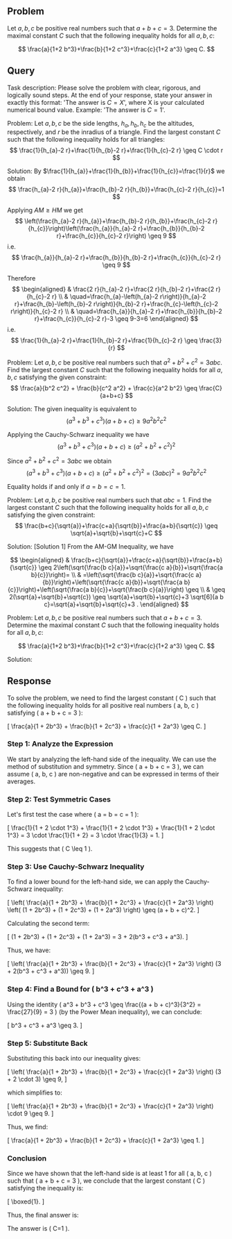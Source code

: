 ## Problem

Let $a, b, c$ be positive real numbers such that $a+b+c=3$. Determine the maximal constant $C$ such that the following inequality holds for all $a, b, c$:

$$
\frac{a}{1+2 b^3}+\frac{b}{1+2 c^3}+\frac{c}{1+2 a^3} \geq C.
$$

## Query

Task description: Please solve the problem with clear, rigorous, and logically sound steps. At the end of your response, state your answer in exactly this format: 'The answer is $C=X$', where X is your calculated numerical bound value. Example: 'The answer is $C=1$'.



Problem: Let $a, b, c$ be the side lengths, $h_{a}, h_{b}, h_{c}$ be the altitudes, respectively, and $r$ be the inradius of a triangle. Find the largest constant $C$ such that the following inequality holds for all triangles:
$$
\frac{1}{h_{a}-2 r}+\frac{1}{h_{b}-2 r}+\frac{1}{h_{c}-2 r} \geq C \cdot r
$$

Solution: By $\frac{1}{h_{a}}+\frac{1}{h_{b}}+\frac{1}{h_{c}}=\frac{1}{r}$ we obtain
$$
\frac{h_{a}-2 r}{h_{a}}+\frac{h_{b}-2 r}{h_{b}}+\frac{h_{c}-2 r}{h_{c}}=1
$$

Applying $A M \geq H M$ we get
$$
\left(\frac{h_{a}-2 r}{h_{a}}+\frac{h_{b}-2 r}{h_{b}}+\frac{h_{c}-2 r}{h_{c}}\right)\left(\frac{h_{a}}{h_{a}-2 r}+\frac{h_{b}}{h_{b}-2 r}+\frac{h_{c}}{h_{c}-2 r}\right) \geq 9
$$
i.e.
$$
\frac{h_{a}}{h_{a}-2 r}+\frac{h_{b}}{h_{b}-2 r}+\frac{h_{c}}{h_{c}-2 r} \geq 9
$$

Therefore
$$
\begin{aligned}
& \frac{2 r}{h_{a}-2 r}+\frac{2 r}{h_{b}-2 r}+\frac{2 r}{h_{c}-2 r} \\
& \quad=\frac{h_{a}-\left(h_{a}-2 r\right)}{h_{a}-2 r}+\frac{h_{b}-\left(h_{b}-2 r\right)}{h_{b}-2 r}+\frac{h_{c}-\left(h_{c}-2 r\right)}{h_{c}-2 r} \\
& \quad=\frac{h_{a}}{h_{a}-2 r}+\frac{h_{b}}{h_{b}-2 r}+\frac{h_{c}}{h_{c}-2 r}-3 \geq 9-3=6
\end{aligned}
$$
i.e.
$$
\frac{1}{h_{a}-2 r}+\frac{1}{h_{b}-2 r}+\frac{1}{h_{c}-2 r} \geq \frac{3}{r}
$$



Problem: Let $a, b, c$ be positive real numbers such that $a^2 + b^2 + c^2 = 3abc$. Find the largest constant $C$ such that the following inequality holds for all $a, b, c$ satisfying the given constraint:
$$
\frac{a}{b^2 c^2} + \frac{b}{c^2 a^2} + \frac{c}{a^2 b^2} \geq \frac{C}{a+b+c}
$$

Solution: The given inequality is equivalent to
$$
\left(a^{3}+b^{3}+c^{3}\right)(a+b+c) \geq 9 a^{2} b^{2} c^{2}
$$

Applying the Cauchy-Schwarz inequality we have
$$
\left(a^{3}+b^{3}+c^{3}\right)(a+b+c) \geq\left(a^{2}+b^{2}+c^{2}\right)^{2}
$$

Since $a^{2}+b^{2}+c^{2}=3 a b c$ we obtain
$$
\left(a^{3}+b^{3}+c^{3}\right)(a+b+c) \geq\left(a^{2}+b^{2}+c^{2}\right)^{2}=(3 a b c)^{2}=9 a^{2} b^{2} c^{2}
$$

Equality holds if and only if $a=b=c=1$.



Problem: Let $a, b, c$ be positive real numbers such that $a b c = 1$. Find the largest constant $C$ such that the following inequality holds for all $a, b, c$ satisfying the given constraint:
$$
\frac{b+c}{\sqrt{a}}+\frac{c+a}{\sqrt{b}}+\frac{a+b}{\sqrt{c}} \geq \sqrt{a}+\sqrt{b}+\sqrt{c}+C
$$

Solution: [Solution 1]
From the AM-GM Inequality, we have

$$
\begin{aligned}
& \frac{b+c}{\sqrt{a}}+\frac{c+a}{\sqrt{b}}+\frac{a+b}{\sqrt{c}} \geq 2\left(\sqrt{\frac{b c}{a}}+\sqrt{\frac{c a}{b}}+\sqrt{\frac{a b}{c}}\right)= \\
& =\left(\sqrt{\frac{b c}{a}}+\sqrt{\frac{c a}{b}}\right)+\left(\sqrt{\frac{c a}{b}}+\sqrt{\frac{a b}{c}}\right)+\left(\sqrt{\frac{a b}{c}}+\sqrt{\frac{b c}{a}}\right) \geq \\
& \geq 2(\sqrt{a}+\sqrt{b}+\sqrt{c}) \geq \sqrt{a}+\sqrt{b}+\sqrt{c}+3 \sqrt[6]{a b c}=\sqrt{a}+\sqrt{b}+\sqrt{c}+3 .
\end{aligned}
$$

Problem: Let $a, b, c$ be positive real numbers such that $a+b+c=3$. Determine the maximal constant $C$ such that the following inequality holds for all $a, b, c$:

$$
\frac{a}{1+2 b^3}+\frac{b}{1+2 c^3}+\frac{c}{1+2 a^3} \geq C.
$$

Solution:

## Response

To solve the problem, we need to find the largest constant \( C \) such that the following inequality holds for all positive real numbers \( a, b, c \) satisfying \( a + b + c = 3 \):

\[
\frac{a}{1 + 2b^3} + \frac{b}{1 + 2c^3} + \frac{c}{1 + 2a^3} \geq C.
\]

### Step 1: Analyze the Expression

We start by analyzing the left-hand side of the inequality. We can use the method of substitution and symmetry. Since \( a + b + c = 3 \), we can assume \( a, b, c \) are non-negative and can be expressed in terms of their averages.

### Step 2: Test Symmetric Cases

Let's first test the case where \( a = b = c = 1 \):

\[
\frac{1}{1 + 2 \cdot 1^3} + \frac{1}{1 + 2 \cdot 1^3} + \frac{1}{1 + 2 \cdot 1^3} = 3 \cdot \frac{1}{1 + 2} = 3 \cdot \frac{1}{3} = 1.
\]

This suggests that \( C \leq 1 \).

### Step 3: Use Cauchy-Schwarz Inequality

To find a lower bound for the left-hand side, we can apply the Cauchy-Schwarz inequality:

\[
\left( \frac{a}{1 + 2b^3} + \frac{b}{1 + 2c^3} + \frac{c}{1 + 2a^3} \right) \left( (1 + 2b^3) + (1 + 2c^3) + (1 + 2a^3) \right) \geq (a + b + c)^2.
\]

Calculating the second term:

\[
(1 + 2b^3) + (1 + 2c^3) + (1 + 2a^3) = 3 + 2(b^3 + c^3 + a^3).
\]

Thus, we have:

\[
\left( \frac{a}{1 + 2b^3} + \frac{b}{1 + 2c^3} + \frac{c}{1 + 2a^3} \right) (3 + 2(b^3 + c^3 + a^3)) \geq 9.
\]

### Step 4: Find a Bound for \( b^3 + c^3 + a^3 \)

Using the identity \( a^3 + b^3 + c^3 \geq \frac{(a + b + c)^3}{3^2} = \frac{27}{9} = 3 \) (by the Power Mean inequality), we can conclude:

\[
b^3 + c^3 + a^3 \geq 3.
\]

### Step 5: Substitute Back

Substituting this back into our inequality gives:

\[
\left( \frac{a}{1 + 2b^3} + \frac{b}{1 + 2c^3} + \frac{c}{1 + 2a^3} \right) (3 + 2 \cdot 3) \geq 9,
\]

which simplifies to:

\[
\left( \frac{a}{1 + 2b^3} + \frac{b}{1 + 2c^3} + \frac{c}{1 + 2a^3} \right) \cdot 9 \geq 9.
\]

Thus, we find:

\[
\frac{a}{1 + 2b^3} + \frac{b}{1 + 2c^3} + \frac{c}{1 + 2a^3} \geq 1.
\]

### Conclusion

Since we have shown that the left-hand side is at least 1 for all \( a, b, c \) such that \( a + b + c = 3 \), we conclude that the largest constant \( C \) satisfying the inequality is:

\[
\boxed{1}.
\]

Thus, the final answer is:

The answer is \( C=1 \).